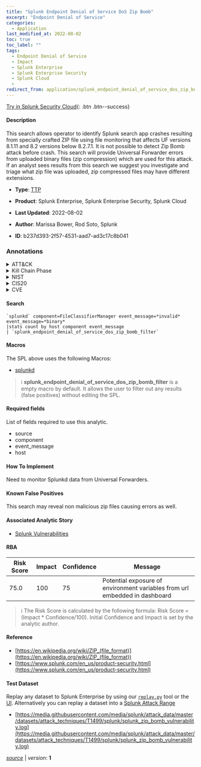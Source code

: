 ```yaml
---
title: "Splunk Endpoint Denial of Service DoS Zip Bomb"
excerpt: "Endpoint Denial of Service"
categories:
  - Application
last_modified_at: 2022-08-02
toc: true
toc_label: ""
tags:
  - Endpoint Denial of Service
  - Impact
  - Splunk Enterprise
  - Splunk Enterprise Security
  - Splunk Cloud
  - 
redirect_from: application/splunk_endpoint_denial_of_service_dos_zip_bomb/
---
```




[Try in Splunk Security Cloud](https://www.splunk.com/en_us/cyber-security.html){: .btn .btn--success}

#### Description

This search allows operator to identify Splunk search app crashes resulting from specially crafted ZIP file using file monitoring that affects UF versions 8.1.11 and 8.2 versions below 8.2.7.1. It is not possible to detect Zip Bomb attack before crash. This search will provide Universal Forwarder errors from uploaded binary files (zip compression) which are used for this attack. If an analyst sees results from this search we suggest you investigate and triage what zip file was uploaded, zip compressed files may have different extensions.

- **Type**: [TTP](https://github.com/splunk/security_content/wiki/Detection-Analytic-Types)
- **Product**: Splunk Enterprise, Splunk Enterprise Security, Splunk Cloud

- **Last Updated**: 2022-08-02
- **Author**: Marissa Bower, Rod Soto, Splunk
- **ID**: b237d393-2f57-4531-aad7-ad3c17c8b041

### Annotations
<details>
  <summary>ATT&CK</summary>

<div markdown="1">

#### [ATT&CK](https://attack.mitre.org/)

| ID          | Technique   | Tactic         |
| ----------- | ----------- |--------------- |
| [T1499](https://attack.mitre.org/techniques/T1499/) | Endpoint Denial of Service | Impact |

</div>
</details>


<details>
  <summary>Kill Chain Phase</summary>

<div markdown="1">

* Exploitation


</div>
</details>


<details>
  <summary>NIST</summary>

<div markdown="1">



</div>
</details>

<details>
  <summary>CIS20</summary>

<div markdown="1">

* CIS 3
* CIS 5
* CIS 16



</div>
</details>

<details>
  <summary>CVE</summary>

<div markdown="1">

| ID          | Summary | [CVSS](https://nvd.nist.gov/vuln-metrics/cvss) |
| ----------- | ----------- | -------------- |
| [](https://nvd.nist.gov/vuln/detail/) |  |  |



</div>
</details>


#### Search

```
`splunkd` component=FileClassifierManager event_message=*invalid* event_message=*binary* 
|stats count by host component event_message 
| `splunk_endpoint_denial_of_service_dos_zip_bomb_filter`
```

#### Macros
The SPL above uses the following Macros:
* [splunkd](https://github.com/splunk/security_content/blob/develop/macros/splunkd.yml)

> :information_source:
> **splunk_endpoint_denial_of_service_dos_zip_bomb_filter** is a empty macro by default. It allows the user to filter out any results (false positives) without editing the SPL.



#### Required fields
List of fields required to use this analytic.
* source
* component
* event_message
* host



#### How To Implement
Need to monitor Splunkd data from Universal Forwarders.
#### Known False Positives
This search may reveal non malicious zip files causing errors as well.

#### Associated Analytic Story
* [Splunk Vulnerabilities](/stories/splunk_vulnerabilities)




#### RBA

| Risk Score  | Impact      | Confidence   | Message      |
| ----------- | ----------- |--------------|--------------|
| 75.0 | 100 | 75 | Potential exposure of environment variables from url embedded in dashboard |


> :information_source:
> The Risk Score is calculated by the following formula: Risk Score = (Impact * Confidence/100). Initial Confidence and Impact is set by the analytic author.


#### Reference

* [https://en.wikipedia.org/wiki/ZIP_(file_format)](https://en.wikipedia.org/wiki/ZIP_(file_format))
* [https://www.splunk.com/en_us/product-security.html](https://www.splunk.com/en_us/product-security.html)



#### Test Dataset
Replay any dataset to Splunk Enterprise by using our [`replay.py`](https://github.com/splunk/attack_data#using-replaypy) tool or the [UI](https://github.com/splunk/attack_data#using-ui).
Alternatively you can replay a dataset into a [Splunk Attack Range](https://github.com/splunk/attack_range#replay-dumps-into-attack-range-splunk-server)

* [https://media.githubusercontent.com/media/splunk/attack_data/master/datasets/attack_techniques/T1499/splunk/splunk_zip_bomb_vulnerability.log](https://media.githubusercontent.com/media/splunk/attack_data/master/datasets/attack_techniques/T1499/splunk/splunk_zip_bomb_vulnerability.log)



[*source*](https://github.com/splunk/security_content/tree/develop/detections/application/splunk_endpoint_denial_of_service_dos_zip_bomb.yml) \| *version*: **1**
